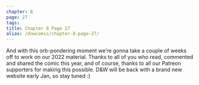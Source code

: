 ```yaml
---
chapter: 8
page: 27
tags:
title: Chapter 8 Page 27
alias: /dnwcomic/chapter-8-page-27/
---
```


And with this orb-pondering moment we’re gonna take a couple of weeks off to work on our 2022 material. Thanks to all of you who read, commented and shared the comic this year, and of course, thanks to all our Patreon supporters for making this possible. D&W will be back with a brand new website early Jan, so stay tuned :)
